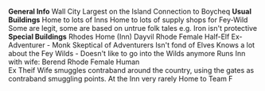 **General Info**
  Wall City
    Largest on the Island
      Connection to Boycheq
**Usual Buildings**
  Home to lots of Inns
  Home to lots of supply shops for Fey-Wild
    Some are legit, some are based on untrue folk tales e.g. Iron isn't protective
**Special Buildings**
  Rhodes Home (Inn)
    Dayvil Rhode Female Half-Elf
      Ex-Adventurer - Monk
      Skeptical of Adventurers
      Isn't fond of Elves
      Knows a lot about the Fey Wilds - Doesn't like to go into the Wilds anymore
      Runs Inn with wife:
    Berend Rhode Female Human  
      Ex Theif
      Wife smuggles contraband around the country, using the gates as contraband smuggling points.
        At the Inn very rarely
    Home to Team F
    
